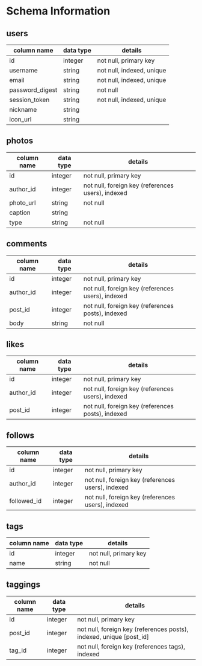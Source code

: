 # Schema Information

## users
column name     | data type | details
----------------|-----------|-----------------------
id              | integer   | not null, primary key
username        | string    | not null, indexed, unique
email           | string    | not null, indexed, unique
password_digest | string    | not null
session_token   | string    | not null, indexed, unique
nickname        | string    |
icon_url        | string    |

## photos
column name | data type | details
------------|-----------|-----------------------
id          | integer   | not null, primary key
author_id   | integer   | not null, foreign key (references users), indexed
photo_url   | string    | not null
caption     | string    |
type        | string    | not null
<!-- type is either profile or post -->

## comments
column name | data type | details
------------|-----------|-----------------------
id          | integer   | not null, primary key
author_id   | integer   | not null, foreign key (references users), indexed
post_id     | integer   | not null, foreign key (references posts), indexed
body        | string    | not null


## likes
column name | data type | details
------------|-----------|-----------------------
id          | integer   | not null, primary key
author_id   | integer   | not null, foreign key (references users), indexed
post_id     | integer   | not null, foreign key (references posts), indexed
<!-- how to add unique [post_id, author_id] -->

## follows
column name | data type | details
------------|-----------|-----------------------
id          | integer   | not null, primary key
author_id   | integer   | not null, foreign key (references users), indexed
followed_id | integer   | not null, foreign key (references users), indexed
<!-- author is the one who follows -->
<!-- followed is the one who has been followed -->
<!-- not allow to follow yourself -->

## tags
column name | data type | details
------------|-----------|-----------------------
id          | integer   | not null, primary key
name        | string    | not null

## taggings
column name | data type | details
------------|-----------|-----------------------
id          | integer   | not null, primary key
post_id     | integer   | not null, foreign key (references posts), indexed, unique [post_id]
tag_id      | integer   | not null, foreign key (references tags), indexed

<!-- how to add unique [post_id, tag_id] -->
